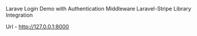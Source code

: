 Larave Login Demo with Authentication Middleware
Laravel-Stripe Library Integration

Url - http://127.0.0.1:8000

